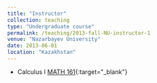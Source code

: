 ```yaml
---
title: "Instructor"
collection: teaching
type: "Undergraduate course"
permalink: /teaching/2013-fall-NU-instructor-1
venue: "Nazarbayev University"
date: 2013-06-01
location: "Kazakhstan"
---
```

  * Calculus I [MATH 161](https://sst.nu.edu.kz/mathematics-courses/){:target="_blank"}
  